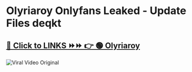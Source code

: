 
 # Olyriaroy Onlyfans Leaked - Update Files deqkt

## <h2><a href="https://clipsfans.com/Olyriaroy&ref=git">🔗 Click to LINKS ⏩⏩ 👉 🟢 Olyriaroy </a></h2>

<a href="https://clipsfans.com/Olyriaroy&ref=git" rel="nofollow" data-target="animated-image.originalLink"><img src="https://i.ibb.co.com/xMMVF88/686577567.gif" alt="Viral Video Original" style="max-width: 100%; display: inline-block;" data-target="animated-image.originalImage"></a>

